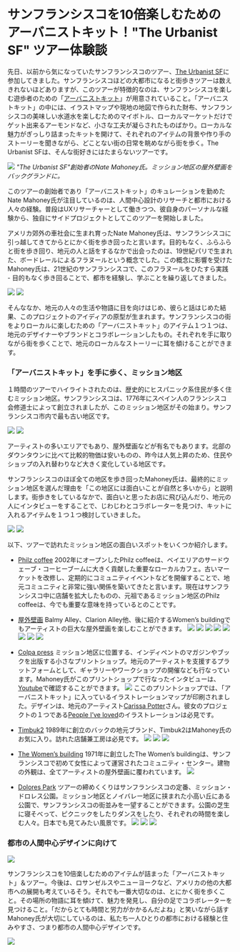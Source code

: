 
# サンフランシスコを10倍楽しむためのアーバニストキット！"The Urbanist SF" ツアー体験談

先日、以前から気になっていたサンフランシスコのツアー、[The Urbanist SF](http://www.theurbanistsf.com/)に参加してきました。サンフランシスコほどの大都市になると街歩きツアーは数えきれないほどありますが、このツアーが特徴的なのは、サンフランシスコを楽しむ遊歩者のための「[アーバニストキット](https://squareup.com/market/urbanist-sf/pedestrian-essentials-tote)」が用意されていること。「アーバニストキット」の中には、イラストマップや現地の地図で作られた財布、サンフランシスコの美味しい水道水を楽しむためのマイボトル、ローカルマーケットだけでゲット出来るアーモンドなど、小さな工夫が凝らされたものばかり。ローカルな魅力がぎっしり詰まったキットを開けて、それぞれのアイテムの背景や作り手のストーリーを聞きながら、どことない街の日常を眺めながら街を歩く。The Urbanist SFは、そんな街好きにはたまらないツアーです。

![](theurbanistSF01.jpg)
*"The Urbanist SF"創始者のNate Mahoney氏。ミッション地区の屋外壁画をバックグランドに。*

このツアーの創始者であり「アーバニストキット」のキュレーションを勤めたNate Mahoney氏が注目しているのは、人間中心設計のリサーチと都市における人々の経験。普段はUXリサーチャーとして働きつつ、彼自身のパーソナルな経験から、独自にサイドプロジェクトとしてこのツアーを開始しました。

アメリカ郊外の車社会に生まれ育ったNate Mahoney氏は、サンフランシスコに引っ越してきてからとにかく街を歩き回ったと言います。目的もなく、ふらふらと街を歩き回り、地元の人と話をするなかで出会ったのは、19世紀パリで生まれた、ボードレールによるフラヌールという概念でした。この概念に影響を受けたMahoney氏は、21世紀のサンフランシスコで、このフラヌールをひたすら実践 - 目的もなく歩き回ることで、都市を経験し、学ぶことを繰り返してきました。

![](theurbanistSF03.jpg)
![](theurbanistSF04.jpg)

そんななか、地元の人々の生活や物語に目を向けはじめ、彼らと話はじめた結果、このプロジェクトのアイディアの原型が生まれます。サンフランシスコの街をよりローカルに楽しむための「アーバニストキット」のアイテム１つ１つは、地元のデザイナーやブランドとコラボレーションしたもの。それぞれを手に取りながら街を歩くことで、地元のローカルなストーリーに耳を傾けることができます。

### 「アーバニストキット」を手に歩く、ミッション地区

１時間のツアーでハイライトされたのは、歴史的にヒスパニック系住民が多く住むミッション地区。サンフランシスコは、1776年にスペイン人のフランシスコ会修道士によって創立されましたが、このミッション地区がその始まり。サンフランシスコ市内で最も古い地区です。

![](theurbanistSF05.jpg)
![](theurbanistSF06.jpg)

アーティストの多いエリアでもあり、屋外壁画などが有名でもあります。北部のダウンタウンに比べて比較的物価は安いものの、昨今は人気上昇のため、住民やショップの入れ替わりなど大きく変化している地区です。

サンフランシスコのほぼ全ての地区を歩き回ったMahoney氏は、最終的にミッション地区を選んだ理由を「この地区には面白いことが自然と多いから」と説明します。街歩きをしているなかで、面白いと思ったお店に飛び込んだり、地元の人にインタビューをすることで、じわじわとコラボレーターを見つけ、キットに入れるアイテムを１つ１つ検討していきました。

![](theurbanistSF07.jpg)
![](theurbanistSF13.jpg)

以下、ツアーで訪れたミッション地区の面白いスポットをいくつか紹介します。

- [Philz coffee](https://en.m.wikipedia.org/wiki/Philz_Coffee)
2002年にオープンしたPhilz coffeeは、ベイエリアのサードウェーブ・コーヒーブームに大きく貢献した重要なローカルカフェ。古いマーケットを改修し、定期的にコミュニティイベントなどを開催することで、地元コミュニティと非常に強い関係を築いてきたと言います。現在はサンフランシスコ中に店舗を拡大したものの、元祖であるミッション地区のPhilz coffeeは、今でも重要な意味を持っているとのことです。

- [屋外壁画](http://www.sftravel.com/article/guide-san-francisco%E2%80%99s-mission-district-murals)
Balmy Alley、Clarion Alley他、後に紹介するWomen’s buildingでもアーティストの巨大な屋外壁画を楽しむことができます。
![](theurbanistSF08.jpg)
![](theurbanistSF09.jpg)
![](theurbanistSF10.jpg)
![](theurbanistSF11.jpg)
![](theurbanistSF12.jpg)
![](theurbanistSF21.jpg)
![](theurbanistSF22.jpg)
![](theurbanistSF23.jpg)

- [Colpa press](https://www.colpapress.com/pages/about)
ミッション地区に位置する、インディペントのマガジンやブックを出版する小さなプリントショップ。地元のアーティストを支援するプラットフォームとして、ギャラリーやワークショップの開催なども行なっています。Mahoney氏がこのプリントショップで行なったインタビューは、[Youtube](https://youtu.be/wR3PSISQy5o)で確認することができます。
![](theurbanistSF14.jpg)
ここのプリントショップでは、「アーバニストキット」に入っているイラストレーションマップが印刷されました。デザインは、地元のアーティスト[Carissa Potter](https://www.carissapotter.com/)さん。彼女のプロジェクトの１つである[People I’ve loved](https://www.peopleiveloved.com/)のイラストレーションは必見です。

- [Timbuk2](https://en.m.wikipedia.org/wiki/Timbuk2)
1989年に創立のバックの地元ブランド、Timbuk2はMahoney氏のお気に入り。訪れた店舗兼工房は必見です。
![](theurbanistSF15.jpg)
![](theurbanistSF16.jpg)
![](theurbanistSF17.jpg)

- [The Women’s building](https://womensbuilding.org/the-mural/)
1971年に創立したThe Women’s buildingは、サンフランシスコで初めて女性によって運営されたコミュニティ・センター。建物の外観は、全てアーティストの屋外壁画に覆われています。
![](theurbanistSF28.jpg)

- [Dolores Park](https://en.m.wikipedia.org/wiki/Mission_Dolores_Park)
ツアーの締めくくりはサンフランシスコの定番、ミッション・ドロレス公園。ミッション地区とノイバレー地区に挟まれた小高い丘にある公園で、サンフランシスコの街並みを一望することができます。公園の芝生に寝そべって、ピクニックをしたりダンスをしたり、それぞれの時間を楽しむ人々。日本でも見てみたい風景です。
![](theurbanistSF30.jpg)
![](theurbanistSF31.jpg)
![](theurbanistSF32.jpg)

### 都市の人間中心デザインに向けて

![](theurbanistSF19.jpg)

サンフランシスコを10倍楽しむためのアイテムが詰まった「アーバニストキット」＆ツアー。今後は、ロサンゼルスやニューヨークなど、アメリカの他の大都市への展開も考えているそう。それでも一番大切なのは、とにかく街を歩くこと。その場所の物語に耳を傾けて、魅力を発見し、自分の足でコラボレーターを見つけること。「だからとても時間と労力がかかるんだよね」と笑いながら話すMahoney氏が大切にしているのは、私たち一人ひとりの都市における経験と住みやすさ、つまり都市の人間中心デザインです。

![](theurbanistSF02.jpg)
